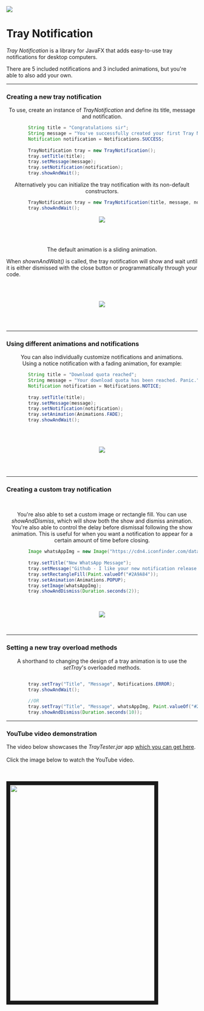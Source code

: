 [![](https://jitpack.io/v/elmundomusical4/TrayNotification.svg)](https://jitpack.io/#elmundomusical4/TrayNotification)

# Tray Notification

_Tray Notification_ is a library for JavaFX that adds easy-to-use tray notifications for desktop computers.  

There are 5 included notifications and 3 included animations, but you're able to also add your own.

___

### Creating a new tray notification

<p align="center">
To use, create an instance of <em>TrayNotification</em> and define its title, message and notification.
<br>
</p>

```java
        String title = "Congratulations sir";
        String message = "You've successfully created your first Tray Notification";
        Notification notification = Notifications.SUCCESS;
        
        TrayNotification tray = new TrayNotification();
        tray.setTitle(title);
        tray.setMessage(message);
        tray.setNotification(notification);
        tray.showAndWait();
```

<p align="center">
Alternatively you can initialize the tray notification with its non-default constructors.
</p>

```java
        TrayNotification tray = new TrayNotification(title, message, notification);
        tray.showAndWait();
```

<p align="center">
<img src = "http://i.imgur.com/IFmooQe.jpg"/>
</p>
<br>
<br>

<p align="center">
The default animation is a sliding animation.

When <em>shownAndWait()</em> is called, the tray notification will show and wait until it is either dismissed
with the close button or programmatically through your code. 
</p>

<br>
<br>
<p align="center">
<img src = "http://i.imgur.com/2xr6k7E.gif"/>
</p>
<br>
<br>

___

### Using different animations and notifications

<p align="center">
You can also individually customize notifications and animations.
<br>
Using a notice notification with a fading animation, for example:
</p>

```java
        String title = "Download quota reached";
        String message = "Your download quota has been reached. Panic.";
        Notification notification = Notifications.NOTICE;
        
        tray.setTitle(title);
        tray.setMessage(message);
        tray.setNotification(notification);
        tray.setAnimation(Animations.FADE);
        tray.showAndWait();
```

<br>
<br>
<p align="center">
<img src = "http://i.imgur.com/sFHp2vJ.gif"/>
</p>
<br>
<br>

___

### Creating a custom tray notification

<br>

<p align="center">
You're also able to set a custom image or rectangle fill. You can use <em>showAndDismiss</em>, which will show both the
show and dismiss animation. You're also able to control the delay before dismissal following the show animation.
This is useful for when you want a notification to appear for a certain amount of time before closing.
</p>

```java
        Image whatsAppImg = new Image("https://cdn4.iconfinder.com/data/icons/iconsimple-logotypes/512/whatsapp-128.png");
        
        tray.setTitle("New WhatsApp Message");
        tray.setMessage("Github - I like your new notification release. Nice one.");
        tray.setRectangleFill(Paint.valueOf("#2A9A84"));
        tray.setAnimation(Animations.POPUP);
        tray.setImage(whatsAppImg);
        tray.showAndDismiss(Duration.seconds(2));
```
<br>
<p align="center">
<img src = "http://i.imgur.com/VjPOzza.gif"/>
</p>
<br>


___

### Setting a new tray overload methods

<p align="center">
A shorthand to changing the design of a tray animation is to use the <em>setTray</em>'s overloaded methods.
</p>

```java

        tray.setTray("Title", "Message", Notifications.ERROR);
        tray.showAndWait();
        
        //OR
        tray.setTray("Title", "Message", whatsAppImg, Paint.valueOf("#2A9A84") , Animations.POPUP);
        tray.showAndDismiss(Duration.seconds(10));

```

___


### YouTube video demonstration

<p align="center">

The video below showcases the <em>TrayTester.jar</em> app 
<a href="TrayTester.jar">which you can get here</a>.
<br>
<br>
Click the image below to watch the YouTube video.

<br>
<br>

<a href="https://www.youtube.com/watch?v=SeaF3lTmbQE" target="_blank">
  <img src="http://i.imgur.com/2k0Sw7F.jpg" width="380" height="566" border="10" />
</a>
</p>
